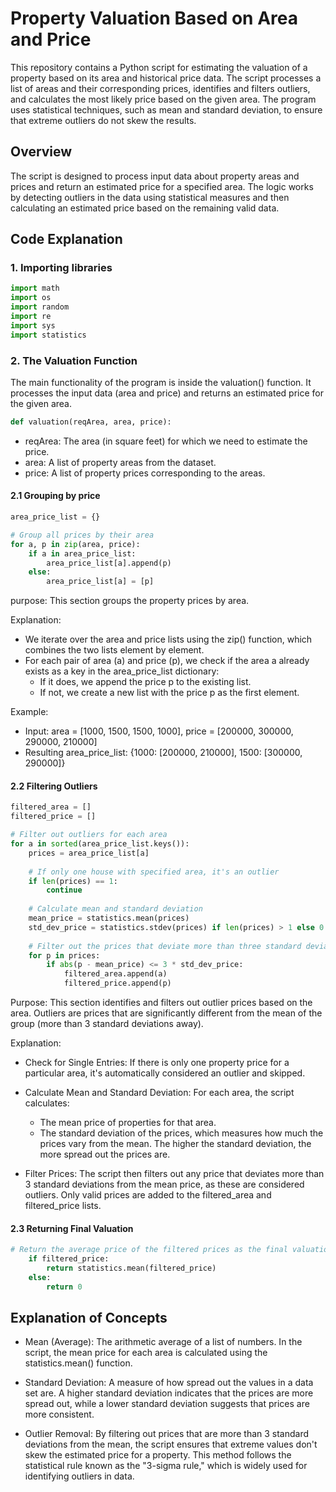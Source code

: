 # Property Valuation Based on Area and Price

This repository contains a Python script for estimating the valuation of a property based on its area and historical price data. The script processes a list of areas and their corresponding prices, identifies and filters outliers, and calculates the most likely price based on the given area. The program uses statistical techniques, such as mean and standard deviation, to ensure that extreme outliers do not skew the results.



## Overview

The script is designed to process input data about property areas and prices and return an estimated price for a specified area. The logic works by detecting outliers in the data using statistical measures and then calculating an estimated price based on the remaining valid data.



## Code Explanation
### 1. Importing Iibraries
```python
import math
import os
import random
import re
import sys
import statistics
```



### 2. The Valuation Function

The main functionality of the program is inside the valuation() function. It processes the input data (area and price) and returns an estimated price for the given area.

```python
def valuation(reqArea, area, price):
```
- reqArea: The area (in square feet) for which we need to estimate the price.
- area: A list of property areas from the dataset.
- price: A list of property prices corresponding to the areas.


#### 2.1 Grouping by price
```python
area_price_list = {}

# Group all prices by their area
for a, p in zip(area, price):
    if a in area_price_list:
        area_price_list[a].append(p)
    else:
        area_price_list[a] = [p]
```

purpose: This section groups the property prices by area.

Explanation:

- We iterate over the area and price lists using the zip() function, which combines the two lists element by element.
- For each pair of area (a) and price (p), we check if the area a already exists as a key in the area_price_list dictionary:
  - If it does, we append the price p to the existing list.
  - If not, we create a new list with the price p as the first element.
    
Example:

- Input: area = [1000, 1500, 1500, 1000], price = [200000, 300000, 290000, 210000]
- Resulting area_price_list: {1000: [200000, 210000], 1500: [300000, 290000]}


#### 2.2 Filtering Outliers
```python
filtered_area = []
filtered_price = []

# Filter out outliers for each area
for a in sorted(area_price_list.keys()):
    prices = area_price_list[a]
    
    # If only one house with specified area, it's an outlier
    if len(prices) == 1:
        continue
    
    # Calculate mean and standard deviation
    mean_price = statistics.mean(prices)
    std_dev_price = statistics.stdev(prices) if len(prices) > 1 else 0
    
    # Filter out the prices that deviate more than three standard deviations from the mean
    for p in prices:
        if abs(p - mean_price) <= 3 * std_dev_price:
            filtered_area.append(a)
            filtered_price.append(p)
```

Purpose: This section identifies and filters out outlier prices based on the area. Outliers are prices that are significantly different from the mean of the group (more than 3 standard deviations away).

Explanation:
- Check for Single Entries: If there is only one property price for a particular area, it's automatically considered an outlier and skipped.
- Calculate Mean and Standard Deviation: For each area, the script calculates:

  - The mean price of properties for that area.
  - The standard deviation of the prices, which measures how much the prices vary from the mean. The higher the standard deviation, the        more spread out the prices are.
    
- Filter Prices: The script then filters out any price that deviates more than 3 standard deviations from the mean price, as these are considered outliers. Only valid prices are added to the filtered_area and filtered_price lists.


#### 2.3 Returning Final Valuation
```python
# Return the average price of the filtered prices as the final valuation
    if filtered_price:
        return statistics.mean(filtered_price)
    else:
        return 0
```


## Explanation of Concepts

- Mean (Average): The arithmetic average of a list of numbers. In the script, the mean price for each area is calculated using the statistics.mean() function.
  
- Standard Deviation: A measure of how spread out the values in a data set are. A higher standard deviation indicates that the prices are more spread out, while a lower standard deviation suggests that prices are more consistent.

- Outlier Removal: By filtering out prices that are more than 3 standard deviations from the mean, the script ensures that extreme values don't skew the estimated price for a property. This method follows the statistical rule known as the "3-sigma rule," which is widely used for identifying outliers in data.























